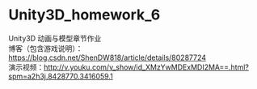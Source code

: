 # Unity3D_homework_6
Unity3D 动画与模型章节作业  
博客（包含游戏说明）： https://blog.csdn.net/ShenDW818/article/details/80287724    
演示视频：http://v.youku.com/v_show/id_XMzYwMDExMDI2MA==.html?spm=a2h3j.8428770.3416059.1  

